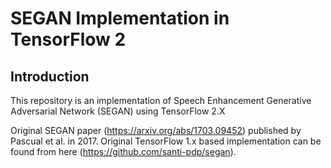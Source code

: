 # SEGAN Implementation in TensorFlow 2

## Introduction
This repository is an implementation of Speech Enhancement Generative Adversarial Network (SEGAN) using TensorFlow 2.X

Original SEGAN paper (https://arxiv.org/abs/1703.09452) published by Pascual et al. in 2017. 
Original TensorFlow 1.x based implementation can be found from here (https://github.com/santi-pdp/segan). 




